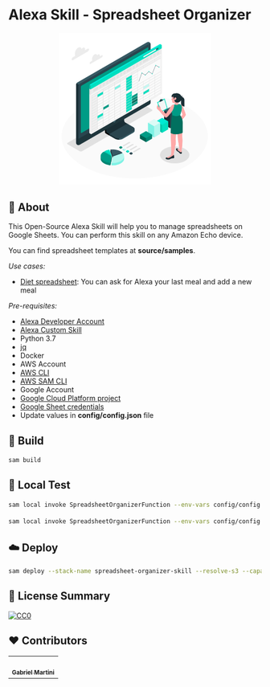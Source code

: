 # Alexa Skill - Spreadsheet Organizer

<p align="center">
  <img alt="Icon" src="images/illustration.jpg" width="60%">
</p>

## :dizzy: About

This Open-Source Alexa Skill will help you to manage spreadsheets on Google Sheets. You can perform this skill on any Amazon Echo device.

You can find spreadsheet templates at **source/samples**.

_Use cases:_

- [Diet spreadsheet](source/samples/diet_spreadsheet.xlsx): You can ask for Alexa your last meal and add a new meal

_Pre-requisites:_

- [Alexa Developer Account](https://developer.amazon.com/alexa/alexa-skills-kit)
- [Alexa Custom Skill](https://developer.amazon.com/docs/alexa/devconsole/create-a-skill-and-choose-the-interaction-model.html)
- Python 3.7
- [jq](https://stedolan.github.io/jq/tutorial/)
- Docker
- AWS Account
- [AWS CLI](https://docs.aws.amazon.com/serverless-application-model/latest/developerguide/serverless-getting-started-set-up-credentials.html)
- [AWS SAM CLI](https://docs.aws.amazon.com/serverless-application-model/latest/developerguide/serverless-sam-cli-install.html)
- Google Account
- [Google Cloud Platform project](https://developers.google.com/workspace/guides/create-project)
- [Google Sheet credentials](https://developers.google.com/workspace/guides/create-credentials)
- Update values in **config/config.json** file

## :wrench: Build

```bash
sam build
```

## :mag_right: Local Test

```bash
sam local invoke SpreadsheetOrganizerFunction --env-vars config/config.json --event tests/launchrequest-event.json

sam local invoke SpreadsheetOrganizerFunction --env-vars config/config.json --event tests/intentrequest-event.json
```

## :cloud: Deploy

```bash
sam deploy --stack-name spreadsheet-organizer-skill --resolve-s3 --capabilities CAPABILITY_IAM --parameter-overrides ParameterKey=GOOGLESPREADSHEETID,ParameterValue="$(jq -r '.Parameters.GOOGLESPREADSHEETID' 'config/config.json')" ParameterKey=SPREADSHEETRANGE,ParameterValue="$(jq -r '.Parameters.SPREADSHEETRANGE' 'config/config.json')" ParameterKey=GOOGLESHEETAPIKEY,ParameterValue="$(jq -r '.Parameters.GOOGLESHEETAPIKEY' 'config/config.json')" ParameterKey=SKILLID,ParameterValue="$(jq -r '.Parameters.SKILLID' 'config/config.json')"
```

## :scroll: License Summary

[![CC0](https://i.creativecommons.org/p/zero/1.0/88x31.png)](https://creativecommons.org/publicdomain/zero/1.0/)

## :heart: Contributors

<table>
  <tr>
<td align="center"><a href="https://github.com/gabrielmartinigit"><img style="border-radius: 100%; " src="https://avatars2.githubusercontent.com/u/30352127?s=460&u=aeb656ad7a9ba7c7531db7bdd65ff76d5a452753&v=4" width="100px; " alt=""/><br /><sub><b>Gabriel Martini</b></sub></a><br /></td>
  </tr>
</table>
